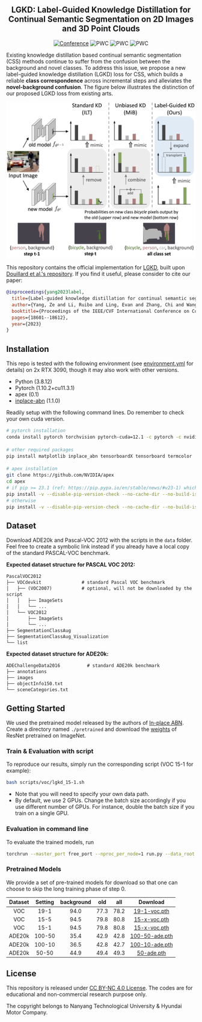 <div align="center">

## LGKD: Label-Guided Knowledge Distillation for Continual Semantic Segmentation on 2D Images and 3D Point Clouds

[![Conference](https://img.shields.io/badge/ICCV-2023-blue)](https://openaccess.thecvf.com/content/ICCV2023/papers/Yang_Label-Guided_Knowledge_Distillation_for_Continual_Semantic_Segmentation_on_2D_Images_ICCV_2023_paper.pdf)
![PWC](https://img.shields.io/endpoint.svg?url=https://paperswithcode.com/badge/label-guided-knowledge-distillation-for/continual-semantic-segmentation-on-pascal-voc)
![PWC](https://img.shields.io/endpoint.svg?url=https://paperswithcode.com/badge/label-guided-knowledge-distillation-for/continual-semantic-segmentation-on-ade20k)
![PWC](https://img.shields.io/endpoint.svg?url=https://paperswithcode.com/badge/label-guided-knowledge-distillation-for/continual-semantic-segmentation-on-scannet)
</div>

Existing knowledge distillation based continual semantic segmentation (CSS) methods continue to suffer from the confusion between the background and novel classes.
To address this issue, we propose a new label-guided knowledge distillation (LGKD) loss for CSS, which builds a reliable **class correspondence** across incremental steps and alleviates the **novel-background confusion**.
The figure below illustrates the distinction of our proposed LGKD loss from existing arts.
<div align="center">
  <img src="images/teaser.png" width="600">
</div>

This repository contains the official implementation for [LGKD](https://openaccess.thecvf.com/content/ICCV2023/papers/Yang_Label-Guided_Knowledge_Distillation_for_Continual_Semantic_Segmentation_on_2D_Images_ICCV_2023_paper.pdf), built upon [Douillard et al.'s repository](https://github.com/arthurdouillard/CVPR2021_PLOP).
If you find it useful, please consider to cite our paper:
```BibTeX
@inproceedings{yang2023label,
  title={Label-guided knowledge distillation for continual semantic segmentation on 2d images and 3d point clouds},
  author={Yang, Ze and Li, Ruibo and Ling, Evan and Zhang, Chi and Wang, Yiming and Huang, Dezhao and Ma, Keng Teck and Hur, Minhoe and Lin, Guosheng},
  booktitle={Proceedings of the IEEE/CVF International Conference on Computer Vision},
  pages={18601--18612},
  year={2023}
}
```

## Installation

This repo is tested with the following environment (see [environment.yml](environment.yml) for details) on 2x RTX 3090, though it may also work with other versions.
- Python (3.8.12)
- Pytorch (1.10.2+cu11.3.1)
- apex (0.1)
- [inplace-abn](https://github.com/mapillary/inplace_abn) (1.1.0)

Readily setup with the following command lines. Do remember to check your own cuda version.
```bash
# pytorch installation
conda install pytorch torchvision pytorch-cuda=12.1 -c pytorch -c nvidia

# other required packages
pip install matplotlib inplace_abn tensorboardX tensorboard termcolor

# apex installation
git clone https://github.com/NVIDIA/apex
cd apex
# if pip >= 23.1 (ref: https://pip.pypa.io/en/stable/news/#v23-1) which supports multiple `--config-settings` with the same key... 
pip install -v --disable-pip-version-check --no-cache-dir --no-build-isolation --config-settings "--build-option=--cpp_ext" --config-settings "--build-option=--cuda_ext" ./
# otherwise
pip install -v --disable-pip-version-check --no-cache-dir --no-build-isolation --global-option="--cpp_ext" --global-option="--cuda_ext" ./
```

## Dataset

Download ADE20k and Pascal-VOC 2012 with the scripts in the `data` folder.
Feel free to create a symbolic link instead if you already have a local copy of the standard PASCAL-VOC benchmark.

**Expected dataset structure for PASCAL VOC 2012:**

    PascalVOC2012
    ├── VOCdevkit               # standard Pascal VOC benchmark
    │   ├── (VOC2007)           # optional, will not be downloaded by the script
    │   │   ├── ImageSets
    │   │   └── ...
    │   └── VOC2012
    │       ├── ImageSets
    │       └── ...
    ├── SegmentationClassAug
    ├── SegmentationClassAug_Visualization
    └── list
**Expected dataset structure for ADE20k:**

    ADEChallengeData2016          # standard ADE20k benchmark
    ├── annotations
    ├── images
    ├── objectInfo150.txt
    └── sceneCategories.txt

## Getting Started

We used the pretrained model released by the authors of [In-place ABN](https://github.com/mapillary/inplace_abn#training-on-imagenet-1k).
Create a directory named `./pretrained` and download the [weights](https://github.com/Ze-Yang/LGKD/releases/download/v1.0/resnet101_iabn_sync.pth.tar) of ResNet pretrained on ImageNet.

### Train & Evaluation with script

To reproduce our results, simply run the corresponding script (VOC 15-1 for example):
```bash
bash scripts/voc/lgkd_15-1.sh
```

- Note that you will need to specify your own data path.
- By default, we use 2 GPUs. Change the batch size accordingly if you use different number of GPUs.
For instance, double the batch size if you train on a single GPU.

### Evaluation in command line

To evaluate the trained models, run
```bash
torchrun --master_port free_port --nproc_per_node=1 run.py --data_root path/to/data --overlap --batch_size 12 --dataset voc --name LGKD --task 15-5s --step 5 --method LGKD --opt_level O1 --ckpt model_to_test.pth --test
```

### Pretrained Models
We provide a set of pre-trained models for download so that one can choose to skip the long training phase of step 0.

| Dataset | Setting | background | old | all | Download |
|:-----:|:-----:|:-----:|:-----:|:-----:|:-----:|
| VOC | 19-1 | 94.0 | 77.3 | 78.2 | [19-1-voc.pth](https://github.com/Ze-Yang/LGKD/releases/download/v1.0/19-1-voc.pth) |
| VOC | 15-5 | 94.5 | 79.8 | 80.8 | [15-x-voc.pth](https://github.com/Ze-Yang/LGKD/releases/download/v1.0/15-x-voc.pth) |
| VOC | 15-1 | 94.5 | 79.8 | 80.8 | [15-x-voc.pth](https://github.com/Ze-Yang/LGKD/releases/download/v1.0/15-x-voc.pth) |
| ADE20k | 100-50 | 35.4 | 42.9 | 42.8 | [100-50-ade.pth](https://github.com/Ze-Yang/LGKD/releases/download/v1.0/100-50-ade.pth) |
| ADE20k | 100-10 | 36.5 | 42.8 | 42.7 | [100-10-ade.pth](https://github.com/Ze-Yang/LGKD/releases/download/v1.0/100-10-ade.pth) |
| ADE20k | 50-50 | 44.9 | 49.4 | 49.3 | [50-ade.pth](https://github.com/Ze-Yang/LGKD/releases/download/v1.0/50-ade.pth) |

## License
This repository is released under [CC BY-NC 4.0 License](LICENSE). The codes are for educational and non-commercial research purpose only.
 
The copyright belongs to Nanyang Technological University & Hyundai Motor Company.